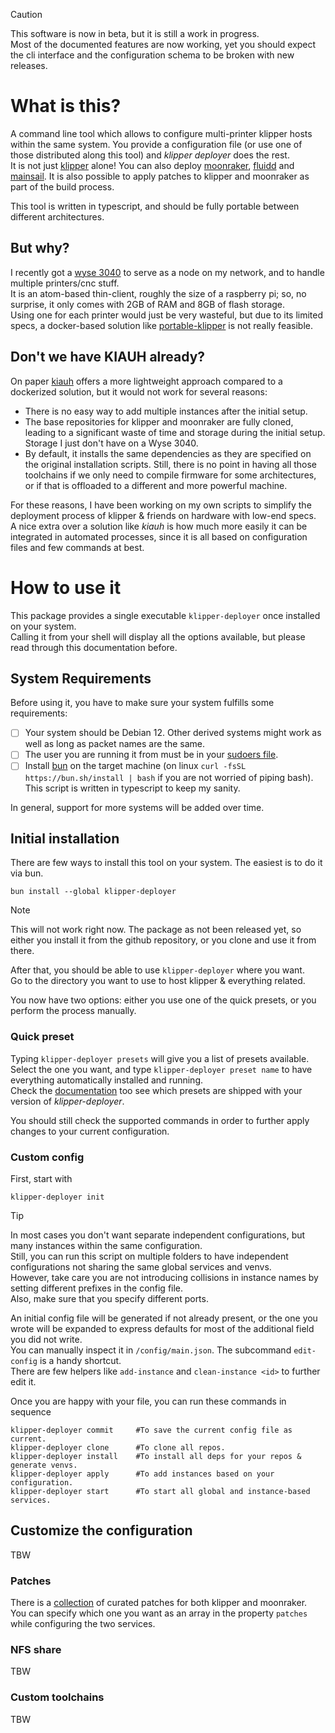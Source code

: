 > [!CAUTION]
> This software is now in beta, but it is still a work in progress.  
> Most of the documented features are now working, yet you should expect the cli interface and the configuration schema to be broken with new releases.

# What is this?

A command line tool which allows to configure multi-printer klipper hosts within the same system. You provide a configuration file (or use one of those distributed along this tool) and _klipper deployer_ does the rest.  
It is not just [klipper](https://www.klipper3d.org/) alone! You can also deploy [moonraker](https://moonraker.readthedocs.io/en/latest/), [fluidd](https://docs.fluidd.xyz/) and [mainsail](https://docs.mainsail.xyz/). It is also possible to apply patches to klipper and moonraker as part of the build process.

This tool is written in typescript, and should be fully portable between different architectures.

## But why?

I recently got a [wyse 3040](https://www.dell.com/support/manuals/de-de/wyse-3040-thin-client/3040_ug/system) to serve as a node on my network, and to handle multiple printers/cnc stuff.  
It is an atom-based thin-client, roughly the size of a raspberry pi; so, no surprise, it only comes with 2GB of RAM and 8GB of flash storage.  
Using one for each printer would just be very wasteful, but due to its limited specs, a docker-based solution like [portable-klipper](https://github.com/KaruroChori/portable-klipper) is not really feasible.

## Don't we have KIAUH already?

On paper [kiauh](https://github.com/dw-0/kiauh) offers a more lightweight approach compared to a dockerized solution, but it would not work for several reasons:

- There is no easy way to add multiple instances after the initial setup.
- The base repositories for klipper and moonraker are fully cloned, leading to a significant waste of time and storage during the initial setup. Storage I just don't have on a Wyse 3040.
- By default, it installs the same dependencies as they are specified on the original installation scripts. Still, there is no point in having all those toolchains if we only need to compile firmware for some architectures, or if that is offloaded to a different and more powerful machine.

For these reasons, I have been working on my own scripts to simplify the deployment process of klipper & friends on hardware with low-end specs.  
A nice extra over a solution like _kiauh_ is how much more easily it can be integrated in automated processes, since it is all based on configuration files and few commands at best.

# How to use it

This package provides a single executable `klipper-deployer` once installed on your system.  
Calling it from your shell will display all the options available, but please read through this documentation before.

## System Requirements

Before using it, you have to make sure your system fulfills some requirements:

- [ ] Your system should be Debian 12. Other derived systems might work as well as long as packet names are the same.
- [ ] The user you are running it from must be in your [sudoers file](https://askubuntu.com/questions/7477/how-can-i-add-a-user-as-a-new-sudoer-using-the-command-line).
- [ ] Install [bun](https://github.com/oven-sh/bun) on the target machine (on linux `curl -fsSL https://bun.sh/install | bash` if you are not worried of piping bash). This script is written in typescript to keep my sanity.

In general, support for more systems will be added over time.

## Initial installation

There are few ways to install this tool on your system. The easiest is to do it via bun.

```
bun install --global klipper-deployer
```

> [!NOTE]
> This will not work right now.
> The package as not been released yet, so either you install it from the github repository, or you clone and use it from there.

After that, you should be able to use `klipper-deployer` where you want.  
Go to the directory you want to use to host klipper & everything related.

You now have two options: either you use one of the quick presets, or you perform the process manually.

### Quick preset

Typing `klipper-deployer presets` will give you a list of presets available.  
Select the one you want, and type `klipper-deployer preset name` to have everything automatically installed and running.  
Check the [documentation]() too see which presets are shipped with your version of _klipper-deployer_.

You should still check the supported commands in order to further apply changes to your current configuration.

### Custom config

First, start with

```
klipper-deployer init
```

> [!TIP]
> In most cases you don't want separate independent configurations, but many instances within the same configuration.  
> Still, you can run this script on multiple folders to have independent configurations not sharing the same global services and venvs.  
> However, take care you are not introducing collisions in instance names by setting different prefixes in the config file.  
> Also, make sure that you specify different ports.

An initial config file will be generated if not already present, or the one you wrote will be expanded to express defaults for most of the additional field you did not write.  
You can manually inspect it in `/config/main.json`. The subcommand `edit-config` is a handy shortcut.  
There are few helpers like `add-instance` and `clean-instance <id>` to further edit it.

Once you are happy with your file, you can run these commands in sequence

```
klipper-deployer commit     #To save the current config file as current.
klipper-deployer clone      #To clone all repos.
klipper-deployer install    #To install all deps for your repos & generate venvs.
klipper-deployer apply      #To add instances based on your configuration.
klipper-deployer start      #To start all global and instance-based services.
```

## Customize the configuration

TBW

### Patches

There is a [collection](./docs/patches.md) of curated patches for both klipper and moonraker.  
You can specify which one you want as an array in the property `patches` while configuring the two services.

### NFS share

TBW

### Custom toolchains

TBW
